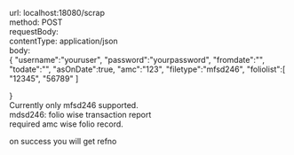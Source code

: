 url: localhost:18080/scrap
<br>
method: POST
<br>
requestBody:
<br>
contentType: application/json
<br>
body:
<br>
{
    "username":"youruser",
    "password":"yourpassword",
    "fromdate":"",
    "todate":"",
    "asOnDate":true,
    "amc":"123",
    "filetype":"mfsd246",
    "foliolist":[
        "12345",
        "56789"
    ]

}
<br>
Currently only mfsd246 supported.
<br>
mdsd246: folio wise transaction report
<br>
required amc wise folio record.
<br>

on success you will get refno
